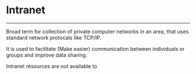 # Intranet
---
Broad term for collection of private computer networks in an area, that uses standard network protocals like TCP/IP.

It is used to facilitate (Make easier) communication between individuals or groups and improve data sharing.

Intranet resources are not available to 